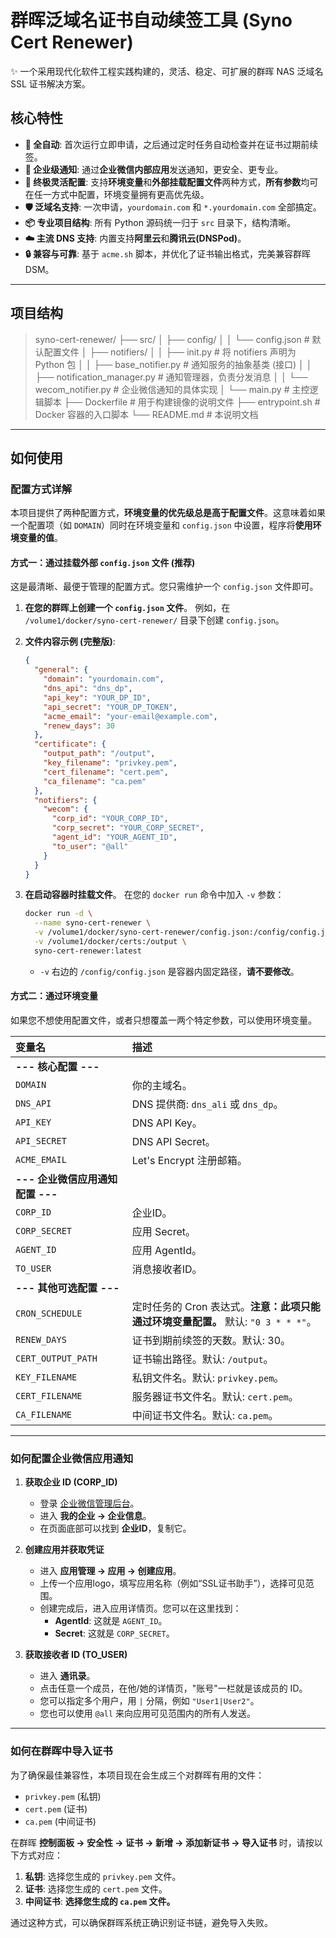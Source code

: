 # 群晖泛域名证书自动续签工具 (Syno Cert Renewer)

✨ 一个采用现代化软件工程实践构建的，灵活、稳定、可扩展的群晖 NAS 泛域名 SSL 证书解决方案。

## 核心特性

-   **🚀 全自动**: 首次运行立即申请，之后通过定时任务自动检查并在证书过期前续签。
-   **🔌 企业级通知**: 通过**企业微信内部应用**发送通知，更安全、更专业。
-   **🔧 终极灵活配置**: 支持**环境变量**和**外部挂载配置文件**两种方式，**所有参数**均可在任一方式中配置，环境变量拥有更高优先级。
-   **🛡️ 泛域名支持**: 一次申请，`yourdomain.com` 和 `*.yourdomain.com` 全部搞定。
-   **📦 专业项目结构**: 所有 Python 源码统一归于 `src` 目录下，结构清晰。
-   **☁️ 主流 DNS 支持**: 内置支持**阿里云**和**腾讯云(DNSPod)**。
-   **🔒 兼容与可靠**: 基于 `acme.sh` 脚本，并优化了证书输出格式，完美兼容群晖 DSM。

---

## 项目结构
>syno-cert-renewer/
>├── src/
>│   ├── config/
>│   │   └── config.json              # 默认配置文件
>│   ├── notifiers/
>│   │   ├── init.py              # 将 notifiers 声明为 Python 包
>│   │   ├── base_notifier.py         # 通知服务的抽象基类 (接口)
>│   │   ├── notification_manager.py  # 通知管理器，负责分发消息
>│   │   └── wecom_notifier.py        # 企业微信通知的具体实现
>│   └── main.py                      # 主控逻辑脚本
>├── Dockerfile                       # 用于构建镜像的说明文件
>├── entrypoint.sh                    # Docker 容器的入口脚本
>└── README.md                        # 本说明文档

---

## 如何使用

### 配置方式详解

本项目提供了两种配置方式，**环境变量的优先级总是高于配置文件**。这意味着如果一个配置项（如 `DOMAIN`）同时在环境变量和 `config.json` 中设置，程序将**使用环境变量的值**。

#### 方式一：通过挂载外部 `config.json` 文件 (推荐)

这是最清晰、最便于管理的配置方式。您只需维护一个 `config.json` 文件即可。

1.  **在您的群晖上创建一个 `config.json` 文件**。
    例如，在 `/volume1/docker/syno-cert-renewer/` 目录下创建 `config.json`。

2.  **文件内容示例 (完整版)**:
    ```json
    {
      "general": {
        "domain": "yourdomain.com",
        "dns_api": "dns_dp",
        "api_key": "YOUR_DP_ID",
        "api_secret": "YOUR_DP_TOKEN",
        "acme_email": "your-email@example.com",
        "renew_days": 30
      },
      "certificate": {
        "output_path": "/output",
        "key_filename": "privkey.pem",
        "cert_filename": "cert.pem",
        "ca_filename": "ca.pem"
      },
      "notifiers": {
        "wecom": {
          "corp_id": "YOUR_CORP_ID",
          "corp_secret": "YOUR_CORP_SECRET",
          "agent_id": "YOUR_AGENT_ID",
          "to_user": "@all"
        }
      }
    }
    ```

3.  **在启动容器时挂载文件**。
    在您的 `docker run` 命令中加入 `-v` 参数：
    ```bash
    docker run -d \
      --name syno-cert-renewer \
      -v /volume1/docker/syno-cert-renewer/config.json:/config/config.json \
      -v /volume1/docker/certs:/output \
      syno-cert-renewer:latest
    ```
    - `-v` 右边的 `/config/config.json` 是容器内固定路径，**请不要修改**。

#### 方式二：通过环境变量

如果您不想使用配置文件，或者只想覆盖一两个特定参数，可以使用环境变量。

| 变量名 | **描述** |
| :--- | :--- |
| **--- 核心配置 ---** |
| `DOMAIN` | 你的主域名。 |
| `DNS_API` | DNS 提供商: `dns_ali` 或 `dns_dp`。 |
| `API_KEY` | DNS API Key。 |
| `API_SECRET` | DNS API Secret。 |
| `ACME_EMAIL` | Let's Encrypt 注册邮箱。 |
| **--- 企业微信应用通知配置 ---** |
| `CORP_ID` | 企业ID。 |
| `CORP_SECRET`| 应用 Secret。 |
| `AGENT_ID` | 应用 AgentId。 |
| `TO_USER` | 消息接收者ID。 |
| **--- 其他可选配置 ---** |
| `CRON_SCHEDULE`| 定时任务的 Cron 表达式。**注意：此项只能通过环境变量配置。** 默认: `"0 3 * * *"`。 |
| `RENEW_DAYS` | 证书到期前续签的天数。默认: 30。 |
| `CERT_OUTPUT_PATH`| 证书输出路径。默认: `/output`。 |
| `KEY_FILENAME` | 私钥文件名。默认: `privkey.pem`。 |
| `CERT_FILENAME` | 服务器证书文件名。默认: `cert.pem`。 |
| `CA_FILENAME` | 中间证书文件名。默认: `ca.pem`。 |

---
### 如何配置企业微信应用通知

1.  **获取企业 ID (CORP_ID)**
    * 登录 [企业微信管理后台](https://work.weixin.qq.com/wework_admin/frame)。
    * 进入 **我的企业 -> 企业信息**。
    * 在页面底部可以找到 **企业ID**，复制它。

2.  **创建应用并获取凭证**
    * 进入 **应用管理 -> 应用 -> 创建应用**。
    * 上传一个应用logo，填写应用名称（例如“SSL证书助手”），选择可见范围。
    * 创建完成后，进入应用详情页。您可以在这里找到：
        * **AgentId**: 这就是 `AGENT_ID`。
        * **Secret**: 这就是 `CORP_SECRET`。

3.  **获取接收者 ID (TO_USER)**
    * 进入 **通讯录**。
    * 点击任意一个成员，在他/她的详情页，"账号"一栏就是该成员的 ID。
    * 您可以指定多个用户，用 `|` 分隔，例如 `"User1|User2"`。
    * 您也可以使用 `@all` 来向应用可见范围内的所有人发送。

---
### 如何在群晖中导入证书
为了确保最佳兼容性，本项目现在会生成三个对群晖有用的文件：
-   `privkey.pem` (私钥)
-   `cert.pem` (证书)
-   `ca.pem` (中间证书)

在群晖 **控制面板 -> 安全性 -> 证书 -> 新增 -> 添加新证书 -> 导入证书** 时，请按以下方式对应：
1.  **私钥**: 选择您生成的 `privkey.pem` 文件。
2.  **证书**: 选择您生成的 `cert.pem` 文件。
3.  **中间证书**: **选择您生成的 `ca.pem` 文件。**

通过这种方式，可以确保群晖系统正确识别证书链，避免导入失败。
